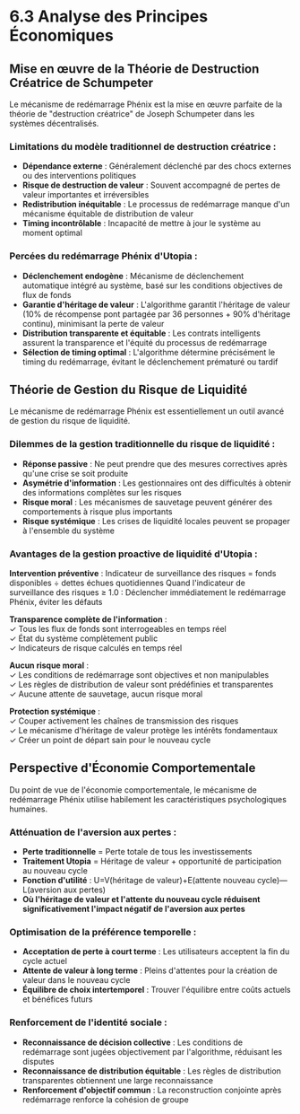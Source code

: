 # 6.3 Analyse des Principes Économiques

## Mise en œuvre de la Théorie de Destruction Créatrice de Schumpeter

Le mécanisme de redémarrage Phénix est la mise en œuvre parfaite de la théorie de "destruction créatrice" de Joseph Schumpeter dans les systèmes décentralisés.

### Limitations du modèle traditionnel de destruction créatrice :

* **Dépendance externe** : Généralement déclenché par des chocs externes ou des interventions politiques
* **Risque de destruction de valeur** : Souvent accompagné de pertes de valeur importantes et irréversibles
* **Redistribution inéquitable** : Le processus de redémarrage manque d'un mécanisme équitable de distribution de valeur
* **Timing incontrôlable** : Incapacité de mettre à jour le système au moment optimal

### Percées du redémarrage Phénix d'Utopia :

* **Déclenchement endogène** : Mécanisme de déclenchement automatique intégré au système, basé sur les conditions objectives de flux de fonds
* **Garantie d'héritage de valeur** : L'algorithme garantit l'héritage de valeur (10% de récompense pont partagée par 36 personnes + 90% d'héritage continu), minimisant la perte de valeur
* **Distribution transparente et équitable** : Les contrats intelligents assurent la transparence et l'équité du processus de redémarrage
* **Sélection de timing optimal** : L'algorithme détermine précisément le timing du redémarrage, évitant le déclenchement prématuré ou tardif

## Théorie de Gestion du Risque de Liquidité

Le mécanisme de redémarrage Phénix est essentiellement un outil avancé de gestion du risque de liquidité.

### Dilemmes de la gestion traditionnelle du risque de liquidité :

* **Réponse passive** : Ne peut prendre que des mesures correctives après qu'une crise se soit produite
* **Asymétrie d'information** : Les gestionnaires ont des difficultés à obtenir des informations complètes sur les risques
* **Risque moral** : Les mécanismes de sauvetage peuvent générer des comportements à risque plus importants
* **Risque systémique** : Les crises de liquidité locales peuvent se propager à l'ensemble du système

### Avantages de la gestion proactive de liquidité d'Utopia :

**Intervention préventive** : Indicateur de surveillance des risques = fonds disponibles ÷ dettes échues quotidiennes
Quand l'indicateur de surveillance des risques ≥ 1.0 : Déclencher immédiatement le redémarrage Phénix, éviter les défauts

**Transparence complète de l'information** :  
✓ Tous les flux de fonds sont interrogeables en temps réel  
✓ État du système complètement public  
✓ Indicateurs de risque calculés en temps réel

**Aucun risque moral** :  
✓ Les conditions de redémarrage sont objectives et non manipulables  
✓ Les règles de distribution de valeur sont prédéfinies et transparentes  
✓ Aucune attente de sauvetage, aucun risque moral

**Protection systémique** :  
✓ Couper activement les chaînes de transmission des risques  
✓ Le mécanisme d'héritage de valeur protège les intérêts fondamentaux  
✓ Créer un point de départ sain pour le nouveau cycle

## Perspective d'Économie Comportementale

Du point de vue de l'économie comportementale, le mécanisme de redémarrage Phénix utilise habilement les caractéristiques psychologiques humaines.

### Atténuation de l'aversion aux pertes :

* **Perte traditionnelle** = Perte totale de tous les investissements
* **Traitement Utopia** = Héritage de valeur + opportunité de participation au nouveau cycle
* **Fonction d'utilité** : U=V(héritage de valeur)+E(attente nouveau cycle)—L(aversion aux pertes)
* **Où l'héritage de valeur et l'attente du nouveau cycle réduisent significativement l'impact négatif de l'aversion aux pertes**

### Optimisation de la préférence temporelle :

* **Acceptation de perte à court terme** : Les utilisateurs acceptent la fin du cycle actuel
* **Attente de valeur à long terme** : Pleins d'attentes pour la création de valeur dans le nouveau cycle
* **Équilibre de choix intertemporel** : Trouver l'équilibre entre coûts actuels et bénéfices futurs

### Renforcement de l'identité sociale :

* **Reconnaissance de décision collective** : Les conditions de redémarrage sont jugées objectivement par l'algorithme, réduisant les disputes
* **Reconnaissance de distribution équitable** : Les règles de distribution transparentes obtiennent une large reconnaissance
* **Renforcement d'objectif commun** : La reconstruction conjointe après redémarrage renforce la cohésion de groupe